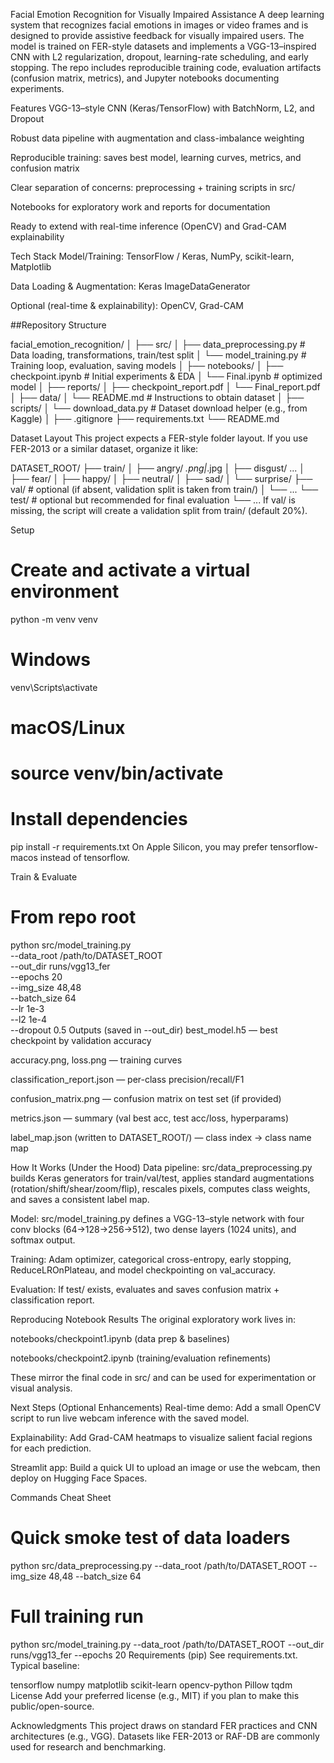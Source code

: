 Facial Emotion Recognition for Visually Impaired Assistance
A deep learning system that recognizes facial emotions in images or video frames and is designed to provide assistive feedback for visually impaired users. The model is trained on FER-style datasets and implements a VGG-13–inspired CNN with L2 regularization, dropout, learning-rate scheduling, and early stopping. The repo includes reproducible training code, evaluation artifacts (confusion matrix, metrics), and Jupyter notebooks documenting experiments.

Features
VGG-13–style CNN (Keras/TensorFlow) with BatchNorm, L2, and Dropout

Robust data pipeline with augmentation and class-imbalance weighting

Reproducible training: saves best model, learning curves, metrics, and confusion matrix

Clear separation of concerns: preprocessing + training scripts in src/

Notebooks for exploratory work and reports for documentation

Ready to extend with real-time inference (OpenCV) and Grad-CAM explainability

Tech Stack
Model/Training: TensorFlow / Keras, NumPy, scikit-learn, Matplotlib

Data Loading & Augmentation: Keras ImageDataGenerator

Optional (real-time & explainability): OpenCV, Grad-CAM

##Repository Structure

facial_emotion_recognition/
│
├── src/
│   ├── data_preprocessing.py     # Data loading, transformations, train/test split
│   └── model_training.py         # Training loop, evaluation, saving models
│
├── notebooks/
│   ├── checkpoint.ipynb         # Initial experiments & EDA
│   └── Final.ipynb              # optimized model
│
├── reports/
│   ├── checkpoint_report.pdf
│   └── Final_report.pdf
│
├── data/
│   └── README.md                 # Instructions to obtain dataset
│
├── scripts/
│   └── download_data.py          # Dataset download helper (e.g., from Kaggle)
│
├── .gitignore
├── requirements.txt
└── README.md

Dataset Layout
This project expects a FER-style folder layout. If you use FER-2013 or a similar dataset, organize it like:


DATASET_ROOT/
├── train/
│   ├── angry/      *.png|*.jpg
│   ├── disgust/    ...
│   ├── fear/
│   ├── happy/
│   ├── neutral/
│   ├── sad/
│   └── surprise/
├── val/            # optional (if absent, validation split is taken from train/)
│   └── ...
└── test/           # optional but recommended for final evaluation
    └── ...
If val/ is missing, the script will create a validation split from train/ (default 20%).

Setup

# Create and activate a virtual environment
python -m venv venv
# Windows
venv\Scripts\activate
# macOS/Linux
# source venv/bin/activate

# Install dependencies
pip install -r requirements.txt
On Apple Silicon, you may prefer tensorflow-macos instead of tensorflow.

Train & Evaluate

# From repo root
python src/model_training.py \
  --data_root /path/to/DATASET_ROOT \
  --out_dir runs/vgg13_fer \
  --epochs 20 \
  --img_size 48,48 \
  --batch_size 64 \
  --lr 1e-3 \
  --l2 1e-4 \
  --dropout 0.5
Outputs (saved in --out_dir)
best_model.h5 — best checkpoint by validation accuracy

accuracy.png, loss.png — training curves

classification_report.json — per-class precision/recall/F1

confusion_matrix.png — confusion matrix on test set (if provided)

metrics.json — summary (val best acc, test acc/loss, hyperparams)

label_map.json (written to DATASET_ROOT/) — class index → class name map

How It Works (Under the Hood)
Data pipeline: src/data_preprocessing.py builds Keras generators for train/val/test, applies standard augmentations (rotation/shift/shear/zoom/flip), rescales pixels, computes class weights, and saves a consistent label map.

Model: src/model_training.py defines a VGG-13–style network with four conv blocks (64→128→256→512), two dense layers (1024 units), and softmax output.

Training: Adam optimizer, categorical cross-entropy, early stopping, ReduceLROnPlateau, and model checkpointing on val_accuracy.

Evaluation: If test/ exists, evaluates and saves confusion matrix + classification report.

Reproducing Notebook Results
The original exploratory work lives in:

notebooks/checkpoint1.ipynb (data prep & baselines)

notebooks/checkpoint2.ipynb (training/evaluation refinements)

These mirror the final code in src/ and can be used for experimentation or visual analysis.

Next Steps (Optional Enhancements)
Real-time demo: Add a small OpenCV script to run live webcam inference with the saved model.

Explainability: Add Grad-CAM heatmaps to visualize salient facial regions for each prediction.

Streamlit app: Build a quick UI to upload an image or use the webcam, then deploy on Hugging Face Spaces.

Commands Cheat Sheet

# Quick smoke test of data loaders
python src/data_preprocessing.py --data_root /path/to/DATASET_ROOT --img_size 48,48 --batch_size 64

# Full training run
python src/model_training.py --data_root /path/to/DATASET_ROOT --out_dir runs/vgg13_fer --epochs 20
Requirements (pip)
See requirements.txt. Typical baseline:

tensorflow
numpy
matplotlib
scikit-learn
opencv-python
Pillow
tqdm
License
Add your preferred license (e.g., MIT) if you plan to make this public/open-source.

Acknowledgments
This project draws on standard FER practices and CNN architectures (e.g., VGG). Datasets like FER-2013 or RAF-DB are commonly used for research and benchmarking.
